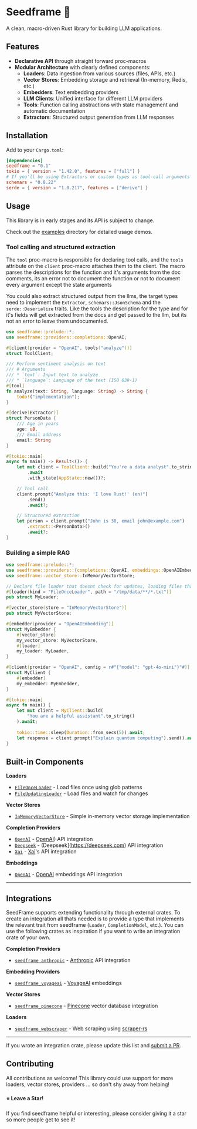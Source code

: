 # Seedframe 🌱

A clean, macro-driven Rust library for building LLM applications.

## Features

- **Declarative API** through straight forward proc-macros
- **Modular Architecture** with clearly defined components:
  - **Loaders**: Data ingestion from various sources (files, APIs, etc.)
  - **Vector Stores**: Embedding storage and retrieval (In-memory, Redis, etc.)
  - **Embedders**: Text embedding providers
  - **LLM Clients**: Unified interface for different LLM providers
  - **Tools**: Function calling abstractions with state management and automatic documentation
  - **Extractors**: Structured output generation from LLM responses

## Installation

Add to your `Cargo.toml`:
```toml
[dependencies]
seedframe = "0.1"
tokio = { version = "1.42.0", features = ["full"] }
# If you'll be using Extractors or custom types as tool-call arguments
schemars = "0.8.22"
serde = { version = "1.0.217", features = ["derive"] }
```
## Usage
This library is in early stages and its API  is subject to change.

Check out the [examples](https://github.com/Shifta-Robel/SeedFrame/tree/main/core/examples) directory for detailed usage demos.

### Tool calling and structured extraction

The `tool` proc-macro is responsible for declaring tool calls, and the `tools` attribute on the `client` proc-macro attaches them to the client.
The macro parses the descriptions for the function and it's arguments from the doc comments, its an error not to document the function or not to document every argument except the state arguments

You could also extract structured output from the llms, the target types need to implement the `Extractor`, `schemars::JsonSchema` and the `serde::Deserialize` traits.
Like the tools the description for the type and for it's fields will get extracted from the docs and get passed to the llm, but its not an error to leave them undocumented.

```rust
use seedframe::prelude::*;
use seedframe::providers::completions::OpenAI;

#[client(provider = "OpenAI", tools("analyze"))]
struct ToolClient;

/// Perform sentiment analysis on text
/// # Arguments
/// * `text`: Input text to analyze
/// * `language`: Language of the text (ISO 639-1)
#[tool]
fn analyze(text: String, language: String) -> String {
    todo!("implementation");
}

#[derive(Extractor)]
struct PersonData {
    /// Age in years
    age: u8,
    /// Email address
    email: String
}

#[tokio::main]
async fn main() -> Result<()> {
    let mut client = ToolClient::build("You're a data analyst".to_string())
        .await
        .with_state(AppState::new())?;

    // Tool call
    client.prompt("Analyze this: 'I love Rust!' (en)")
        .send()
        .await?;

    // Structured extraction
    let person = client.prompt("John is 30, email john@example.com")
        .extract::<PersonData>()
        .await?;
}
```

### Building a simple RAG
```rust
use seedframe::prelude::*;
use seedframe::providers::{completions::OpenAI, embeddings::OpenAIEmbedding};
use seedframe::vector_store::InMemoryVectorStore;

// Declare file loader that doesnt check for updates, loading files that match the glob pattern
#[loader(kind = "FileOnceLoader", path = "/tmp/data/**/*.txt")]
pub struct MyLoader;

#[vector_store(store = "InMemoryVectorStore")]
pub struct MyVectorStore;

#[embedder(provider = "OpenAIEmbedding")]
struct MyEmbedder {
    #[vector_store]
    my_vector_store: MyVectorStore,
    #[loader]
    my_loader: MyLoader,
}

#[client(provider = "OpenAI", config = r#"{"model": "gpt-4o-mini"}"#)]
struct MyClient {
    #[embedder]
    my_embedder: MyEmbedder,
}

#[tokio::main]
async fn main() {
    let mut client = MyClient::build(
        "You are a helpful assistant".to_string()
    ).await;
    
    tokio::time::sleep(Duration::from_secs(5)).await;
    let response = client.prompt("Explain quantum computing").send().await.unwrap();
}
```
## Built-in Components

**Loaders**
- [`FileOnceLoader`](https://github.com/Shifta-Robel/SeedFrame/blob/main/core/src/loader/builtins/file_loaders/file_once_loader.rs) - Load files once using glob patterns
- [`FileUpdatingLoader`](https://github.com/Shifta-Robel/SeedFrame/blob/main/core/src/loader/builtins/file_loaders/file_updating_loader.rs)  - Load files and watch for changes

**Vector Stores**
- [`InMemoryVectorStore`](https://github.com/Shifta-Robel/SeedFrame/blob/main/core/src/vector_store/in_memory_vec_store.rs)  - Simple in-memory vector storage implementation

**Completion Providers**
- [`OpenAI`](https://github.com/Shifta-Robel/SeedFrame/blob/main/core/src/providers/completions/openai.rs) - [OpenAI](https://openai.com)) API integration
- [`Deepseek`](https://github.com/Shifta-Robel/SeedFrame/blob/main/core/src/providers/completions/deepseek.rs)  - (Deepseek](https://deepseek.com) API integration
- [`Xai`](https://github.com/Shifta-Robel/SeedFrame/blob/main/core/src/providers/completions/xai.rs)  - [Xai](https://x.ai)'s API integration

**Embeddings**
- [`OpenAI`](https://github.com/Shifta-Robel/SeedFrame/blob/main/core/src/providers/embeddings/openai.rs) - [OpenAI](https://openai.com) embeddings API integration

---

## Integrations

SeedFrame supports extending functionality through external crates. To create an integration all thats needed is to provide a type that implements the relevant trait from seedframe (`Loader`, `CompletionModel`, etc.). You can use the following crates as inspiration if you want to write an integration crate of your own.

**Completion Providers**
- [`seedframe_anthropic`](https://github.com/Shifta-Robel/SeedFrame/tree/main/integrations/completion_providers/seedframe_anthropic)  - [Anthropic](https://anthropic.com) API integration

**Embedding Providers**
- [`seedframe_voyageai`](https://github.com/Shifta-Robel/SeedFrame/tree/main/integrations/embedding_providers/seedframe_voyageai)  - [VoyageAI](https://voyageai.com) embeddings

**Vector Stores**
- [`seedframe_pinecone`](https://github.com/Shifta-Robel/SeedFrame/tree/main/integrations/vector_stores/seedframe_pinecone)  - [Pinecone](https://pinecone.io) vector database integration

**Loaders**
- [`seedframe_webscraper`](https://github.com/Shifta-Robel/SeedFrame/tree/main/integrations/seedframe_webscraper)  - Web scraping using [scraper-rs](https://docs.rs/scraper)

---

If you wrote an integration crate, please update this list and [submit a PR](https://github.com/Shifta-Robel/SeedFrame/compare).
## Contributing

All contributions as welcome! This library could use support for more loaders, vector stores, providers ... so don't shy away from helping!


#### ⭐ Leave a Star!

If you find seedframe helpful or interesting, please consider giving it a star so more people get to see it!
